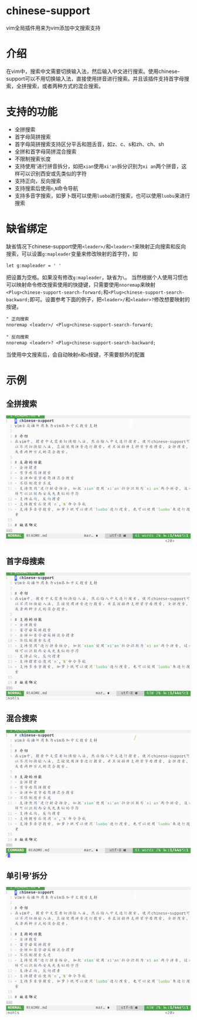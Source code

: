 # chinese-support
vim全局插件用来为vim添加中文搜索支持

# 介绍
在vim中，搜索中文需要切换输入法，然后输入中文进行搜索。使用chinese-support可以不用切换输入法，直接使用拼音进行搜索。并且该插件支持首字母搜索，全拼搜索，或者两种方式的混合搜索。

# 支持的功能
- 全拼搜索
- 首字母简拼搜索
- 首字母简拼搜索支持区分平舌和翘舌音，如z、c、s和zh、ch、sh
- 全拼和首字母简拼混合搜索
- 不限制搜索长度
- 支持使用'进行拼音拆分，如把`xian`使用`xi'an`拆分识别为`xi an`两个拼音，这样可以识别西安或先类似的字符
- 支持正向，反向搜索
- 支持搜索后使用`n`,`N`命令导航
- 支持多音字搜索，如萝卜既可以使用`luobo`进行搜索，也可以使用`luobu`来进行搜索

# 缺省绑定
缺省情况下chinese-support使用`<leader>/`和`<leader>?`来映射正向搜索和反向搜索，可以设置`g:mapleader`变量来修改映射的首字符，如
```
let g:mapleader = ' '
```
把<leader>设置为空格。如果没有修改`g:mapleader`，缺省为`\`。
当然根据个人使用习惯也可以映射命令修改搜索使用的快捷键，只需要使用`nnoremap`来映射`<Plug>chinese-support-search-forward;`和`<Plug>chinese-support-search-backward;`即可。设置参考下面的例子，把`<leader>/`和`<leader>?`修改想要映射的按键。
```
" 正向搜索
nnoremap <leader>/ <Plug>chinese-support-search-forward;

" 反向搜索
nnoremap <leader>? <Plug>chinese-support-search-backward;

```
当使用中文搜索后，会自动映射`n`和`n`按键，不需要额外的配置

# 示例

## 全拼搜索
![全拼搜索演示](https://github.com/xuanyusa/reference/blob/89c9cb6b7e8b06caa3283e6e049f667f25f90b0f/vim/chinese-support/quanpin.gif)

## 首字母搜索
![首字母搜索演示](https://github.com/xuanyusa/reference/blob/89c9cb6b7e8b06caa3283e6e049f667f25f90b0f/vim/chinese-support/szm.gif)

## 混合搜索
![混合搜索演示](https://github.com/xuanyusa/reference/blob/89c9cb6b7e8b06caa3283e6e049f667f25f90b0f/vim/chinese-support/hunhe.gif)

## 单引号'拆分
![单引号拆分演示](https://github.com/xuanyusa/reference/blob/89c9cb6b7e8b06caa3283e6e049f667f25f90b0f/vim/chinese-support/danyinhao.gif)

